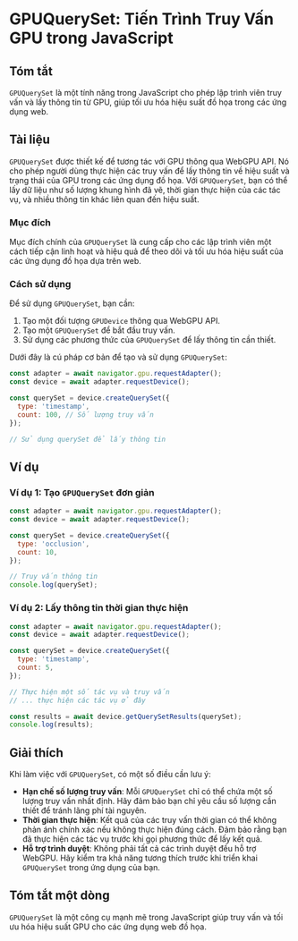 <!--
Meta Description: # GPUQuerySet: Tiến Trình Truy Vấn GPU trong JavaScript ## Tóm tắt `GPUQuerySet` là một tính năng trong JavaScript cho phép lập trình viên truy vấn và...
Meta Keywords: gpuqueryset, các, truy, vấn, dụng
-->

# GPUQuerySet: Tiến Trình Truy Vấn GPU trong JavaScript

## Tóm tắt
`GPUQuerySet` là một tính năng trong JavaScript cho phép lập trình viên truy vấn và lấy thông tin từ GPU, giúp tối ưu hóa hiệu suất đồ họa trong các ứng dụng web.

## Tài liệu
`GPUQuerySet` được thiết kế để tương tác với GPU thông qua WebGPU API. Nó cho phép người dùng thực hiện các truy vấn để lấy thông tin về hiệu suất và trạng thái của GPU trong các ứng dụng đồ họa. Với `GPUQuerySet`, bạn có thể lấy dữ liệu như số lượng khung hình đã vẽ, thời gian thực hiện của các tác vụ, và nhiều thông tin khác liên quan đến hiệu suất.

### Mục đích
Mục đích chính của `GPUQuerySet` là cung cấp cho các lập trình viên một cách tiếp cận linh hoạt và hiệu quả để theo dõi và tối ưu hóa hiệu suất của các ứng dụng đồ họa dựa trên web.

### Cách sử dụng
Để sử dụng `GPUQuerySet`, bạn cần:

1. Tạo một đối tượng `GPUDevice` thông qua WebGPU API.
2. Tạo một `GPUQuerySet` để bắt đầu truy vấn.
3. Sử dụng các phương thức của `GPUQuerySet` để lấy thông tin cần thiết.

Dưới đây là cú pháp cơ bản để tạo và sử dụng `GPUQuerySet`:

```javascript
const adapter = await navigator.gpu.requestAdapter();
const device = await adapter.requestDevice();

const querySet = device.createQuerySet({
  type: 'timestamp',
  count: 100, // Số lượng truy vấn
});

// Sử dụng querySet để lấy thông tin
```

## Ví dụ
### Ví dụ 1: Tạo `GPUQuerySet` đơn giản

```javascript
const adapter = await navigator.gpu.requestAdapter();
const device = await adapter.requestDevice();

const querySet = device.createQuerySet({
  type: 'occlusion',
  count: 10,
});

// Truy vấn thông tin
console.log(querySet);
```

### Ví dụ 2: Lấy thông tin thời gian thực hiện

```javascript
const adapter = await navigator.gpu.requestAdapter();
const device = await adapter.requestDevice();

const querySet = device.createQuerySet({
  type: 'timestamp',
  count: 5,
});

// Thực hiện một số tác vụ và truy vấn
// ... thực hiện các tác vụ ở đây

const results = await device.getQuerySetResults(querySet);
console.log(results);
```

## Giải thích
Khi làm việc với `GPUQuerySet`, có một số điều cần lưu ý:

- **Hạn chế số lượng truy vấn**: Mỗi `GPUQuerySet` chỉ có thể chứa một số lượng truy vấn nhất định. Hãy đảm bảo bạn chỉ yêu cầu số lượng cần thiết để tránh lãng phí tài nguyên.
- **Thời gian thực hiện**: Kết quả của các truy vấn thời gian có thể không phản ánh chính xác nếu không thực hiện đúng cách. Đảm bảo rằng bạn đã thực hiện các tác vụ trước khi gọi phương thức để lấy kết quả.
- **Hỗ trợ trình duyệt**: Không phải tất cả các trình duyệt đều hỗ trợ WebGPU. Hãy kiểm tra khả năng tương thích trước khi triển khai `GPUQuerySet` trong ứng dụng của bạn.

## Tóm tắt một dòng
`GPUQuerySet` là một công cụ mạnh mẽ trong JavaScript giúp truy vấn và tối ưu hóa hiệu suất GPU cho các ứng dụng web đồ họa.